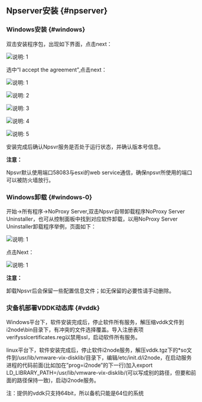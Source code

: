 ## Npserver安装 {#npserver}

### Windows安装 {#windows}

双击安装程序包，出现如下界面，点击next：

![说明: 1](/assets/V6.035037.png)

选中“I accept the agreement”,点击next：

![说明: 1](/assets/V6.035076.png)

![说明: 2](/assets/V6.035079.png)

![说明: 3](/assets/V6.035080.png)

![说明: 4](/assets/V6.035082.png)

![说明: 5](/assets/V6.035085.png)

安装完成后确认Npsvr服务是否处于运行状态，并确认版本号信息。

**注意：**

Npsvr默认使用端口58083与esxi的web service通信，确保npsvr所使用的端口可以被防火墙放行。

### Windows卸载 {#windows-0}

开始-&gt;所有程序-&gt;NoProxy Server,双击Npsvr自带卸载程序NoProxy Server Uninstaller，也可从控制面板中找到对应软件卸载，以用NoProxy Server Uninstaller卸载程序举例，页面如下：

![说明: 1](/assets/V6.035317.png)

点击Next：

![说明: 1](/assets/V6.035327.png)

**注意：**

卸载Npsvr后会保留一些配置信息文件；如无保留的必要性请手动删除。

### 灾备机部署VDDK动态库 {#vddk}

Windows平台下，软件安装完成后，停止软件所有服务，解压缩vddk文件到i2node\bin目录下，有冲突的文件选择覆盖。导入注册表项verifysslcertificates.reg以禁用ssl，启动软件所有服务。

linux平台下，软件安装完成后，停止软件i2node服务，解压vddk.tgz下的*so文件到/usr/lib/vmware-vix-disklib/目录下，编辑/etc/init.d/i2node，在启动服务进程的代码前面(比如加在”prog=i2node”的下一行)加入export LD_LIBRARY_PATH=/usr/lib/vmware-vix-disklib/(可以写成别的路径，但要和前面的路径保持一致)，启动i2node服务。

注：提供的vddk只支持64bit，所以备机只能是64位的系统